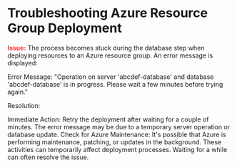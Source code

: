 # Troubleshooting Azure Resource Group Deployment


<strong style="color: red; opacity: 0.80;">Issue:</strong> The process becomes stuck during the database step when deploying resources to an Azure resource group. An error message is displayed:

Error Message: "Operation on server 'abcdef-database' and database 'abcdef-database' is in progress. Please wait a few minutes before trying again."

Resolution:

Immediate Action: Retry the deployment after waiting for a couple of minutes. The error message may be due to a temporary server operation or database update.
Check for Azure Maintenance: It's possible that Azure is performing maintenance, patching, or updates in the background. 
These activities can temporarily affect deployment processes. Waiting for a while can often resolve the issue.


